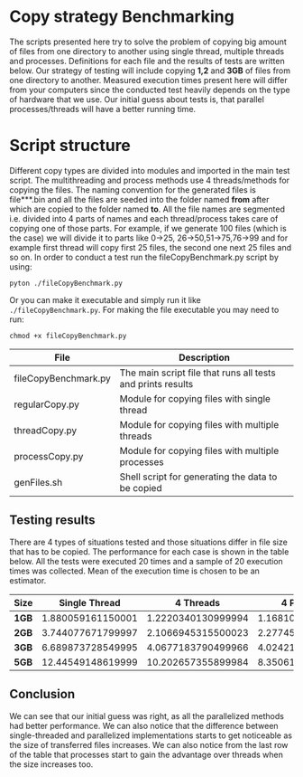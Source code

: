 # Copy strategy Benchmarking

The scripts presented here try to solve the problem of copying big amount of files from one directory to another using single thread, multiple threads and processes. Definitions for each file and the results of tests are written below. Our strategy of testing will include copying **1,2** and **3GB** of files from one directory to another. Measured execution times present here will differ from your computers since the conducted test heavily depends on the type of hardware that we use. Our initial guess about tests is, that parallel processes/threads will have a better running time.

# Script structure

Different copy types are divided into modules and imported in the main test script. The multithreading and process methods use 4 threads/methods for copying the files. The naming convention for the generated files is file***.bin and all the files are seeded into the folder named **from** after which are copied to the folder named **to**. All the file names are segmented i.e. divided into 4 parts of names and each thread/process takes care of copying one of those parts. For example, if we generate 100 files (which is the case) we will divide it to parts like 0->25, 26->50,51->75,76->99 and for example first thread will copy first 25 files, the second one next 25 files and so on. In order to conduct a test run the fileCopyBenchmark.py script by using:

```
pyton ./fileCopyBenchmark.py
```

Or you can make it executable and simply run it like `./fileCopyBenchmark.py`. For making the file executable you may need to run:

```
chmod +x fileCopyBenchmark.py
```

| File | Description |
| --- | --- |
| fileCopyBenchmark.py | The main script file that runs all tests and prints results  |
| regularCopy.py | Module for copying files with single thread |
| threadCopy.py | Module for copying files with multiple threads |
| processCopy.py | Module for copying files with multiple processes |
| genFiles.sh | Shell script for generating the data to be copied |

## Testing results

There are 4 types of situations tested and those situations differ in file size that has to be copied. The performance for each case is shown in the table below. All the tests were executed 20 times and a sample of 20 execution times was collected. Mean of the execution time is chosen to be an estimator.

| Size | Single Thread | 4 Threads | 4 Processes |
| --- | --- | --- | --- |
| **1GB** | 1.880059161150001 | 1.2220340130999994 | 1.1681056276499995 |
| **2GB** | 3.744077671799997 | 2.1066945315500023 | 2.2774515955555555 |
| **3GB** | 6.689873728549995 | 4.0677183790499966 | 4.0242131774499966 |
| **5GB** | 12.44549148619999 | 10.202657355899984 | 8.3506162059000022 |

## Conclusion

We can see that our initial guess was right, as all the parallelized methods had better performance. We can also notice that the difference between single-threaded and parallelized implementations starts to get noticeable as the size of transferred files increases. We can also notice from the last row of the table that processes start to gain the advantage over threads when the size increases too.
